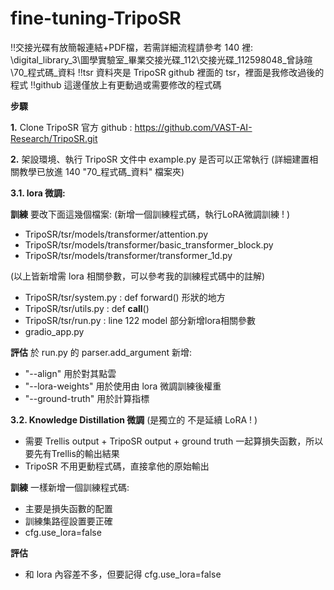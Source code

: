 # fine-tuning-TripoSR
‼️交接光碟有放簡報連結+PDF檔，若需詳細流程請參考 140 裡: \digital_library_3\圖學實驗室_畢業交接光碟_112\交接光碟_112598048_曾詠暄\70_程式碼_資料 
‼️tsr 資料夾是 TripoSR github 裡面的 tsr，裡面是我修改過後的程式
‼️github 這邊僅放上有更動過或需要修改的程式碼

**步驟**

**1.** Clone TripoSR 官方 github : https://github.com/VAST-AI-Research/TripoSR.git

**2.** 架設環境、執行 TripoSR 文件中 example.py 是否可以正常執行 (詳細建置相關教學已放進 140 "70_程式碼_資料" 檔案夾)

**3.1. lora 微調:**

**訓練** 要改下面這幾個檔案: (新增一個訓練程式碼，執行LoRA微調訓練 ! )
- TripoSR/tsr/models/transformer/attention.py
- TripoSR/tsr/models/transformer/basic_transformer_block.py
- TripoSR/tsr/models/transformer/transformer_1d.py
  
(以上皆新增需 lora 相關參數，可以參考我的訓練程式碼中的註解)

- TripoSR/tsr/system.py : def forward() 形狀的地方 
- TripoSR/tsr/utils.py : def __call__()
- TripoSR/tsr/run.py : line 122 model 部分新增lora相關參數
- gradio_app.py
  
**評估** 於 run.py 的 parser.add_argument 新增:
- "--align" 用於對其點雲
- "--lora-weights" 用於使用由 lora 微調訓練後權重
- "--ground-truth" 用於計算指標

**3.2. Knowledge Distillation 微調** (是獨立的 不是延續 LoRA ! )

- 需要 Trellis output + TripoSR output + ground truth 一起算損失函數，所以要先有Trellis的輸出結果
- TripoSR 不用更動程式碼，直接拿他的原始輸出

**訓練** 一樣新增一個訓練程式碼:
- 主要是損失函數的配置
- 訓練集路徑設置要正確
- cfg.use_lora=false
  
**評估** 
- 和 lora 內容差不多，但要記得 cfg.use_lora=false
